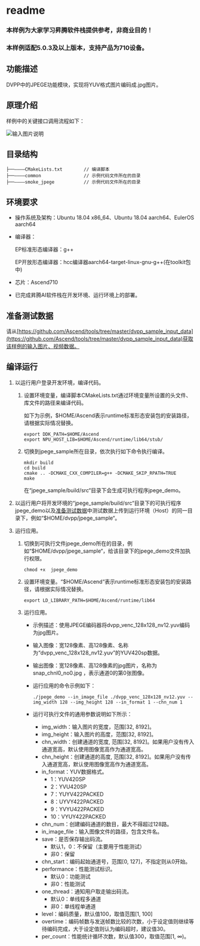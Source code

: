 # readme<a name="ZH-CN_TOPIC_0000001072529927"></a>

### 本样例为大家学习昇腾软件栈提供参考，非商业目的！
### 本样例适配5.0.3及以上版本，支持产品为710设备。


## 功能描述<a name="section09679311389"></a>

DVPP中的JPEGE功能模块，实现将YUV格式图片编码成.jpg图片。

## 原理介绍<a name="section19985135703818"></a>

样例中的关键接口调用流程如下：

![输入图片说明](https://images.gitee.com/uploads/images/2020/1225/093219_44fe5420_8492653.png "zh-cn_image_0000001072787903.png")

## 目录结构<a name="section86232112399"></a>

```
├──————CMakeLists.txt        // 编译脚本
├──————common                // 示例代码文件所在的目录
├──————smoke_jpege           // 示例代码文件所在的目录
```

## 环境要求<a name="section10528164623911"></a>

-   操作系统及架构：Ubuntu 18.04 x86\_64、Ubuntu 18.04 aarch64、EulerOS aarch64
-   编译器：

    EP标准形态编译器：g++

    EP开放形态编译器：hcc编译器aarch64-target-linux-gnu-g++\(在toolkit包中\)

-   芯片：Ascend710
-   已完成昇腾AI软件栈在开发环境、运行环境上的部署。

## 准备测试数据<a name="section13765133092318"></a>

请从[https://github.com/Ascend/tools/tree/master/dvpp_sample_input_data](https://github.com/Ascend/tools/tree/master/dvpp_sample_input_data)获取该样例的输入图片、视频数据。

## 编译运行<a name="section3789175815018"></a>

1. 以运行用户登录开发环境，编译代码。

   1. 设置环境变量，编译脚本CMakeLists.txt通过环境变量所设置的头文件、库文件的路径来编译代码。

      如下为示例，$HOME/Ascend表示runtime标准形态安装包的安装路径，请根据实际情况替换。

      ```
      export DDK_PATH=$HOME/Ascend
      export NPU_HOST_LIB=$HOME/Ascend/runtime/lib64/stub/
      ```

    2. 切换到jpege\_sample所在目录，依次执行如下命令执行编译。

       ```
       mkdir build
       cd build
       cmake .. -DCMAKE_CXX_COMPILER=g++ -DCMAKE_SKIP_RPATH=TRUE
       make
       ```

       在“jpege\_sample/build/src“目录下会生成可执行程序jpege\_demo。



2. 以运行用户将开发环境的“jpege\_sample/build/src“目录下的可执行程序jpege\_demo以及[准备测试数据](#section13765133092318)中测试数据上传到运行环境（Host）的同一目录下，例如“$HOME/dvpp/jpege\_sample“。

3. 运行应用。

   1. 切换到可执行文件jpege\_demo所在的目录，例如“$HOME/dvpp/jpege\_sample“，给该目录下的jpege\_demo文件加执行权限。

      ```
      chmod +x  jpege_demo
      ```

   2. 设置环境变量。“$HOME/Ascend“表示runtime标准形态安装包的安装路径，请根据实际情况替换。

      ```
      export LD_LIBRARY_PATH=$HOME/Ascend/runtime/lib64
      ```

   3. <a name="li163081446765"></a>运行应用。

      - 示例描述：使用JPEGE编码器将dvpp\_venc\_128x128\_nv12.yuv编码为jpg图片。

      - 输入图像：宽128像素、高128像素、名称为“dvpp\_venc\_128x128\_nv12.yuv”的YUV420sp数据。

      - 输出图像：宽128像素、高128像素的jpg图片，名称为snap_chnl0_no0.jpg ，表示通道0的第0张图像。

      - 运行应用的命令示例如下：

        ```
        ./jpege_demo --in_image_file ./dvpp_venc_128x128_nv12.yuv --img_width 128 --img_height 128 --in_format 1 --chn_num 1
        ```

      - 运行可执行文件的通用参数说明如下所示：

        - img\_width：输入图片的宽度，范围\[32, 8192\]。
        - img\_height：输入图片的高度，范围\[32, 8192\]。
        - chn\_width：创建通道的宽度, 范围\[32, 8192\]。如果用户没有传入通道宽高，默认使用图像宽高作为通道宽高。
        - chn\_height：创建通道的高度, 范围\[32, 8192\]。如果用户没有传入通道宽高，默认使用图像宽高作为通道宽高。
        - in\_format：YUV数据格式。
          - 1：YUV420SP
          - 2：YVU420SP
          - 7：YUYV422PACKED
          - 8：UYVY422PACKED
          - 9：YVYU422PACKED
          - 10：VYUY422PACKED
        - chn\_num：创建编码通道的数目，最大不得超过128路。
        - in\_image\_file：输入图像文件的路径，包含文件名。
        - save：是否保存输出码流。
          - 默认1，0：不保留（主要用于性能测试）
          - 非0：保留
        - chn\_start：编码起始通道号，范围\[0, 127\]，不指定则从0开始。
        - performance：性能测试标识。
          - 默认0：功能测试
          - 非0：性能测试
        - one\_thread：通知用户取走输出码流。
          - 默认0：单线程多通道
          - 非0：单线程单通道
        - level：编码质量，默认值100，取值范围\[1, 100\]
        - overtime：编码帧数与发送帧数比较的次数，小于设定值则继续等待编码完成，大于设定值则认为编码超时，建议值30。
        - per\_count：性能统计循环次数，默认值300，取值范围\[1, ∞\)。
